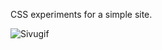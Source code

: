 CSS experiments for a simple site.


![Sivugif](https://user-images.githubusercontent.com/99166139/163399117-7a92567a-1ddc-4a51-90d4-00b7e216ed6f.gif)


